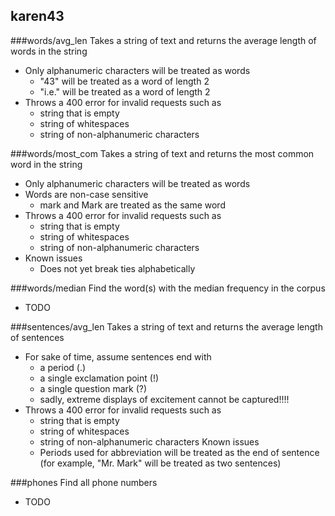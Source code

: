 ## karen43

###words/avg_len
Takes a string of text and returns the average length of words in the string

- Only alphanumeric characters will be treated as words 
  - "43" will be treated as a word of length 2
  - "i.e." will be treated as a word of length 2
- Throws a 400 error for invalid requests such as 
  - string that is empty
  - string of whitespaces
  - string of non-alphanumeric characters
	
###words/most_com
Takes a string of text and returns the most common word in the string

- Only alphanumeric characters will be treated as words 
- Words are non-case sensitive
  - mark and Mark are treated as the same word
- Throws a 400 error for invalid requests such as 
  - string that is empty
  - string of whitespaces
  - string of non-alphanumeric characters
- Known issues
  - Does not yet break ties alphabetically

###words/median
Find the word(s) with the median frequency in the corpus
- TODO

###sentences/avg_len
Takes a string of text and returns the average length of sentences 
- For sake of time, assume sentences end with 
	- a period (.)
	- a single exclamation point (!)
	- a single question mark (?)
	- sadly, extreme displays of excitement cannot be captured!!!!
- Throws a 400 error for invalid requests such as 
	- string that is empty
	- string of whitespaces
	- string of non-alphanumeric characters
Known issues
	- Periods used for abbreviation will be treated as the end of sentence
	(for example, "Mr. Mark" will be treated as two sentences)
	
###phones
Find all phone numbers
- TODO
